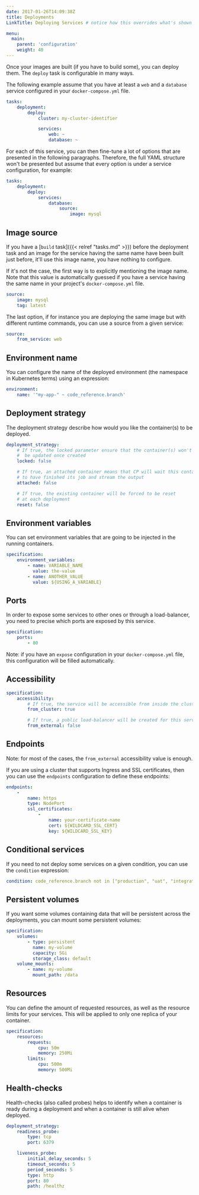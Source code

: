 ```yaml
---
date: 2017-01-26T14:09:38Z
title: Deployments
LinkTitle: Deploying Services # notice how this overrides what's shown in the menu

menu:
  main:
    parent: 'configuration'
    weight: 40
---
```

Once your images are built (if you have to build some), you can deploy them. The `deploy` task is configurable in many ways.

The following example assume that you have at least a `web` and a `database` service configured in your `docker-compose.yml` file.

``` yaml
tasks:
    deployment:
        deploy:
            cluster: my-cluster-identifier

            services:
                web: ~
                database: ~
```
For each of this service, you can then fine-tune a lot of options that are presented in the following paragraphs. Therefore, the full YAML structure won't be presented but assume that every option is under a service configuration, for example:

``` yaml
tasks:
    deployment:
        deploy:
            services:
                database:
                    source:
                        image: mysql
```

## Image source
If you have a [`build` task]({{< relref "tasks.md" >}}) before the deployment task and an image for the service having the same name have been built just before, it'll use this image name, you have nothing to configure.

If it's not the case, the first way is to explicitly mentioning the image name. Note that this value is automatically guessed if you have a service having the same name in your project's `docker-compose.yml` file.

``` yaml
source:
    image: mysql
    tag: latest
```
The last option, if for instance you are deploying the same image but with different runtime commands, you can use a source from a given service:

``` yaml
source:
    from_service: web
```

## Environment name
You can configure the name of the deployed environment (the namespace in Kubernetes terms) using an expression:

``` yaml
environment:
    name: '"my-app-" ~ code_reference.branch'
```

## Deployment strategy
The deployment strategy describe how would you like the container(s) to be deployed.

``` yaml
deployment_strategy:
    # If true, the locked parameter ensure that the container(s) won't never
    #  be updated once created
    locked: false

    # If true, an attached container means that CP will wait this container
    # to have finished its job and stream the output
    attached: false

    # If true, the existing container will be forced to be reset
    # at each deployment
    reset: false
```

## Environment variables
You can set environment variables that are going to be injected in the running containers.

``` yaml
specification:
    environment_variables:
        - name: VARIABLE_NAME
          value: the-value
        - name: ANOTHER_VALUE
          value: ${USING_A_VARIABLE}
```

## Ports
In order to expose some services to other ones or through a load-balancer, you need to precise which ports are exposed by this service.

``` yaml
specification:
    ports:
        - 80
```

Note: if you have an `expose` configuration in your `docker-compose.yml` file, this configuration will be filled automatically.

## Accessibility
``` yaml
specification:
    accessibility:
        # If true, the service will be accessible from inside the cluster by other services.
        from_cluster: true

        # If true, a public load-balancer will be created for this service.
        from_external: false
```

## Endpoints
Note: for most of the cases, the `from_external` accessibility value is enough.

If you are using a cluster that supports Ingress and SSL certificates, then you can use the `endpoints` configuration to define these endpoints:

``` yaml
endpoints:
    -
        name: https
        type: NodePort
        ssl_certificates:
            -
                name: your-certificate-name
                cert: ${WILDCARD_SSL_CERT}
                key: ${WILDCARD_SSL_KEY}
```

## Conditional services
If you need to not deploy some services on a given condition, you can use the `condition` expression:

``` yaml
condition: code_reference.branch not in ["production", "uat", "integration"]
```

## Persistent volumes
If you want some volumes containing data that will be persistent across the deployments, you can mount some persistent volumes:

``` yaml
specification:
    volumes:
        - type: persistent
          name: my-volume
          capacity: 5Gi
          storage_class: default
    volume_mounts:
        - name: my-volume
          mount_path: /data
```

## Resources
You can define the amount of requested resources, as well as the resource limits for your services. This will be applied to only one replica of your container.

``` yaml
specification:
    resources:
        requests:
            cpu: 50m
            memory: 250Mi
        limits:
            cpu: 500m
            memory: 500Mi
```

## Health-checks
Health-checks (also called probes) helps to identify when a container is ready during a deployment and when a container is still alive when deployed.

``` yaml
deployment_strategy:
    readiness_probe:
        type: tcp
        port: 6379

    liveness_probe:
        initial_delay_seconds: 5
        timeout_seconds: 5
        period_seconds: 5
        type: http
        port: 80
        path: /healthz
```
